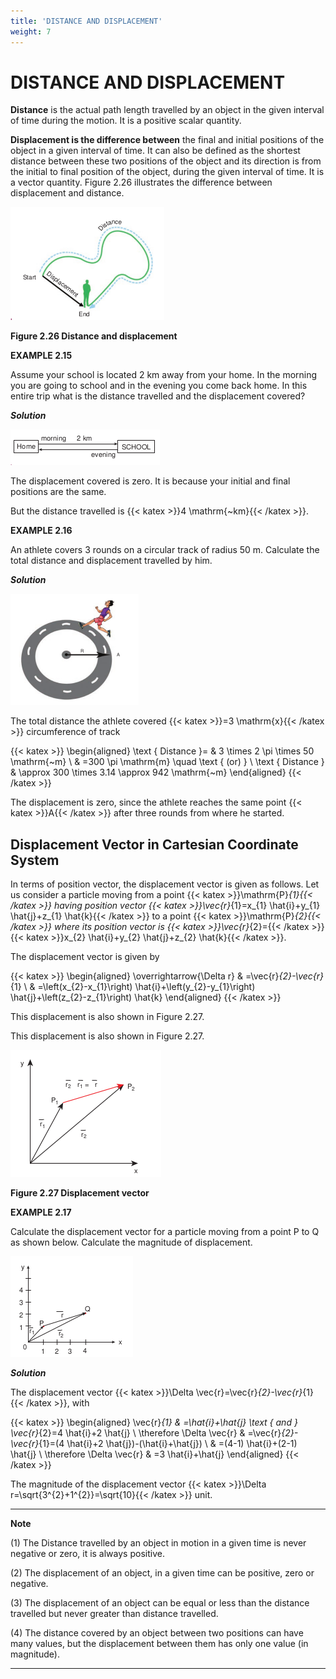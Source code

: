 ```yaml
---
title: 'DISTANCE AND DISPLACEMENT'
weight: 7
---
```


# DISTANCE AND DISPLACEMENT 

**Distance** is the actual path length travelled by an object in the given interval of time during the motion. It is a positive scalar quantity.

**Displacement is the difference between** the final and initial positions of the object in a given interval of time. It can also be defined as the shortest distance between these two positions of the object and its direction is from the initial to final position of the object, during the given interval of time. It is a vector quantity. Figure 2.26 illustrates the difference between displacement and distance.

![Alt text](<./fig 2.26.png>)

**Figure 2.26 Distance and displacement**

**EXAMPLE 2.15**

Assume your school is located 2 km away from your home. In the morning you are going to school and in the evening you come back home. In this entire trip what is the distance travelled and the displacement covered?

**_Solution_**

![Alt text](<./eg 2.15.1.png>)

The displacement covered is zero. It is because your initial and final positions are the same.

But the distance travelled is {{< katex >}}4 \mathrm{~km}{{< /katex >}}.

**EXAMPLE 2.16**

An athlete covers 3 rounds on a circular track of radius 50 m. Calculate the total distance and displacement travelled by him.

**_Solution_**

![Alt text](<./eg 2.16.png>)

The total distance the athlete covered {{< katex >}}=3 \mathrm{x}{{< /katex >}} circumference of track

{{< katex >}}
\begin{aligned}
\text { Distance }= & 3 \times 2 \pi \times 50 \mathrm{~m} \\
& =300 \pi \mathrm{m} \quad \text { (or) } \\
\text { Distance } & \approx 300 \times 3.14 \approx 942 \mathrm{~m}
\end{aligned}
{{< /katex >}}

The displacement is zero, since the athlete reaches the same point {{< katex >}}A{{< /katex >}} after three rounds from where he started.


## Displacement Vector in Cartesian Coordinate System

In terms of position vector, the displacement vector is given as follows. Let us consider a particle moving from a point {{< katex >}}\mathrm{P}_{1}{{< /katex >}} having position vector {{< katex >}}\vec{r}_{1}=x_{1} \hat{i}+y_{1} \hat{j}+z_{1} \hat{k}{{< /katex >}} to a point {{< katex >}}\mathrm{P}_{2}{{< /katex >}} where its position vector is {{< katex >}}\vec{r}_{2}={{< /katex >}} {{< katex >}}x_{2} \hat{i}+y_{2} \hat{j}+z_{2} \hat{k}{{< /katex >}}.

The displacement vector is given by

{{< katex >}}
\begin{aligned}
\overrightarrow{\Delta r} & =\vec{r}_{2}-\vec{r}_{1} \\
& =\left(x_{2}-x_{1}\right) \hat{i}+\left(y_{2}-y_{1}\right) \hat{j}+\left(z_{2}-z_{1}\right) \hat{k}
\end{aligned}
{{< /katex >}}

This displacement is also shown in Figure 2.27.
 

This displacement is also shown in Figure 2.27.

![Alt text](<./eg 2.17.png>)

**Figure 2.27 Displacement vector**

**EXAMPLE 2.17**

Calculate the displacement vector for a particle moving from a point P to Q as shown below. Calculate the magnitude of displacement.

![Alt text](<./eg 2.17.1.png>)

**_Solution_**

The displacement vector {{< katex >}}\Delta \vec{r}=\vec{r}_{2}-\vec{r}_{1}{{< /katex >}}, with

{{< katex >}}
\begin{aligned}
\vec{r}_{1} & =\hat{i}+\hat{j} \text { and } \vec{r}_{2}=4 \hat{i}+2 \hat{j} \\
\therefore \Delta \vec{r} & =\vec{r}_{2}-\vec{r}_{1}=(4 \hat{i}+2 \hat{j})-(\hat{i}+\hat{j}) \\
& =(4-1) \hat{i}+(2-1) \hat{j} \\
\therefore \Delta \vec{r} & =3 \hat{i}+\hat{j}
\end{aligned}
{{< /katex >}}

The magnitude of the displacement vector {{< katex >}}\Delta r=\sqrt{3^{2}+1^{2}}=\sqrt{10}{{< /katex >}} unit.

---
**Note**

(1) The Distance travelled by an object in motion in a given time is never negative or zero, it is always positive.

(2) The displacement of an object, in a given time can be positive, zero or negative.

(3) The displacement of an object can be equal or less than the distance travelled but never greater than distance travelled.

(4) The distance covered by an object between two positions can have many values, but the displacement between them has only one value (in magnitude).

---